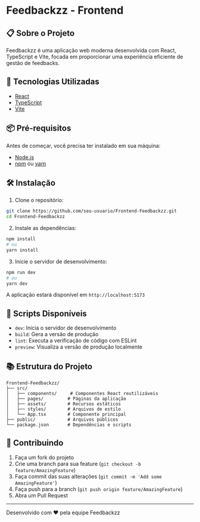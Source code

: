 # Feedbackzz - Frontend

## 📋 Sobre o Projeto

Feedbackzz é uma aplicação web moderna desenvolvida com React, TypeScript e Vite, focada em proporcionar uma experiência eficiente de gestão de feedbacks.

## 🚀 Tecnologias Utilizadas

- [React](https://reactjs.org/)
- [TypeScript](https://www.typescriptlang.org/)
- [Vite](https://vitejs.dev/)

## 📦 Pré-requisitos

Antes de começar, você precisa ter instalado em sua máquina:
- [Node.js](https://nodejs.org/)
- [npm](https://www.npmjs.com/) ou [yarn](https://yarnpkg.com/)

## 🛠️ Instalação

1. Clone o repositório:
```bash
git clone https://github.com/seu-usuario/Frontend-Feedbackzz.git
cd Frontend-Feedbackzz
```

2. Instale as dependências:
```bash
npm install
# ou
yarn install
```

3. Inicie o servidor de desenvolvimento:
```bash
npm run dev
# ou
yarn dev
```

A aplicação estará disponível em `http://localhost:5173`

## 🔧 Scripts Disponíveis

- `dev`: Inicia o servidor de desenvolvimento
- `build`: Gera a versão de produção
- `lint`: Executa a verificação de código com ESLint
- `preview`: Visualiza a versão de produção localmente

## 📚 Estrutura do Projeto

```
Frontend-Feedbackzz/
├── src/
│   ├── components/     # Componentes React reutilizáveis
│   ├── pages/         # Páginas da aplicação
│   ├── assets/        # Recursos estáticos
│   ├── styles/        # Arquivos de estilo
│   └── App.tsx        # Componente principal
├── public/            # Arquivos públicos
└── package.json       # Dependências e scripts
```

## 🤝 Contribuindo

1. Faça um fork do projeto
2. Crie uma branch para sua feature (`git checkout -b feature/AmazingFeature`)
3. Faça commit das suas alterações (`git commit -m 'Add some AmazingFeature'`)
4. Faça push para a branch (`git push origin feature/AmazingFeature`)
5. Abra um Pull Request

---
Desenvolvido com ❤️ pela equipe Feedbackzz

